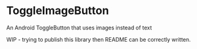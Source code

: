 # ToggleImageButton
An Android ToggleButton that uses images instead of text


WIP - trying to publish this library then README can be correctly written.
